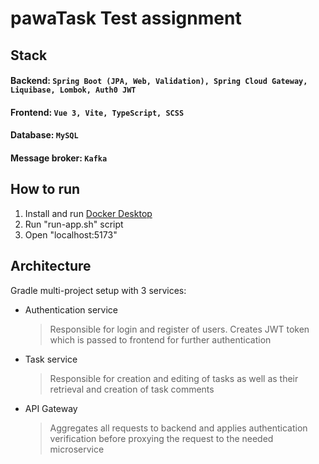 # pawaTask Test assignment

## Stack
#### Backend: ```Spring Boot (JPA, Web, Validation), Spring Cloud Gateway, Liquibase, Lombok, Auth0 JWT```
#### Frontend: ```Vue 3, Vite, TypeScript, SCSS```
#### Database: ```MySQL```
#### Message broker: ```Kafka```

## How to run

1. Install and run [Docker Desktop](https://docs.docker.com/get-docker/)
2. Run "run-app.sh" script
3. Open "localhost:5173"

## Architecture

Gradle multi-project setup with 3 services:
- Authentication service
  > Responsible for login and register of users. Creates JWT token which is passed to frontend for further authentication 
- Task service
  > Responsible for creation and editing of tasks as well as their retrieval and creation of task comments
- API Gateway
  > Aggregates all requests to backend and applies authentication verification before proxying the request to the needed microservice